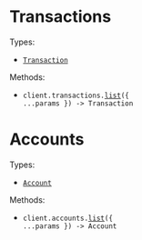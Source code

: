# Transactions

Types:

- <code><a href="./src/resources/transactions.ts">Transaction</a></code>

Methods:

- <code title="get /v1/transactions">client.transactions.<a href="./src/resources/transactions.ts">list</a>({ ...params }) -> Transaction</code>

# Accounts

Types:

- <code><a href="./src/resources/accounts.ts">Account</a></code>

Methods:

- <code title="get /v1/accounts">client.accounts.<a href="./src/resources/accounts.ts">list</a>({ ...params }) -> Account</code>
